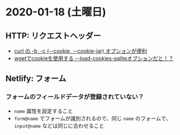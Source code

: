 # 2020-01-18 (土曜日)

## HTTP: リクエストヘッダー

- [curl の -b, -c (--cookie, --cookie-jar) オプションが便利](https://ryota-ka.hatenablog.com/entry/2017/03/23/013749)
- [wgetでcookieを使用する --load-cookies-sqliteオプションだと！？](http://orangeclover.hatenablog.com/entry/20110209/1297202439)

## Netlify: フォーム

### フォームのフィールドデータが登録されていない？

- `name` 属性を設定すること
- `form@name` でフォームが識別されるので、同じ `name` のフォームで、 `input@name` などは同じに合わせること

